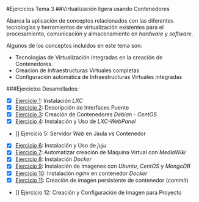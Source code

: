#Ejercicios Tema 3
##Virtualización ligera usando Contenedores

Abarca la aplicación de conceptos relacionados con las diferentes tecnologías y herramientas de virtualización existentes para el procesamiento, comunicación y almacenamiento en _hardware_ y _software_.

Algunos de los conceptos incluidos en este tema son:

- Tecnologías de Virtualización integradas en la creación de Contenedores.
- Creación de Infraestructuras Virtuales completas
- Configuración automática de Infraestructuras Virtuales integradas

###Ejercicios Desarrollados:

* [X] [Ejercicio 1](https://github.com/JJ/clases-CC-2015-16/blob/master/ejercicios/AbelFranciscoAgra/3_Virtualizacion_Ligera_Contenedores/Ejercicio1.md): Instalación _LXC_
* [X] [Ejercicio 2](https://github.com/JJ/clases-CC-2015-16/blob/master/ejercicios/AbelFranciscoAgra/3_Virtualizacion_Ligera_Contenedores/Ejercicio2.md): Descripción de Interfaces Puente
* [X] [Ejercicio 3](https://github.com/JJ/clases-CC-2015-16/blob/master/ejercicios/AbelFranciscoAgra/3_Virtualizacion_Ligera_Contenedores/Ejercicio3.md): Creación de Contenedores _Debian_ - _CentOS_
* [X] [Ejercicio 4](https://github.com/JJ/clases-CC-2015-16/blob/master/ejercicios/AbelFranciscoAgra/3_Virtualizacion_Ligera_Contenedores/Ejercicio4.md): Instalación y Uso de _LXC-WebPanel_
* [] Ejercicio 5: Servidor _Web_ en Jaula _vs_ Contenedor
* [X] [Ejercicio 6](https://github.com/JJ/clases-CC-2015-16/blob/master/ejercicios/AbelFranciscoAgra/3_Virtualizacion_Ligera_Contenedores/Ejercicio6.md): Instalación y Uso de _juju_
* [X] [Ejercicio 7](https://github.com/JJ/clases-CC-2015-16/blob/master/ejercicios/AbelFranciscoAgra/3_Virtualizacion_Ligera_Contenedores/Ejercicio7.md): Automatizar creación de Máquina Virtual con _MediaWiki_
* [X] [Ejercicio 8](https://github.com/JJ/clases-CC-2015-16/blob/master/ejercicios/AbelFranciscoAgra/3_Virtualizacion_Ligera_Contenedores/Ejercicio8.md): Instalación _Docker_
* [X] [Ejercicio 9](https://github.com/JJ/clases-CC-2015-16/blob/master/ejercicios/AbelFranciscoAgra/3_Virtualizacion_Ligera_Contenedores/Ejercicio9.md): Instalación de Imagenes con _Ubuntu_, _CentOS_ y _MongoDB_
* [X] [Ejercicio 10](https://github.com/JJ/clases-CC-2015-16/blob/master/ejercicios/AbelFranciscoAgra/3_Virtualizacion_Ligera_Contenedores/Ejercicio10.md): Instalación _nginx_ en contenedor _Docker_
* [X] [Ejercicio 11](https://github.com/JJ/clases-CC-2015-16/blob/master/ejercicios/AbelFranciscoAgra/3_Virtualizacion_Ligera_Contenedores/Ejercicio11.md): Creación de imagen persistente de contenedor (_commit_)
* [] Ejercicio 12: Creación y Configuración de Imagen para Proyecto
